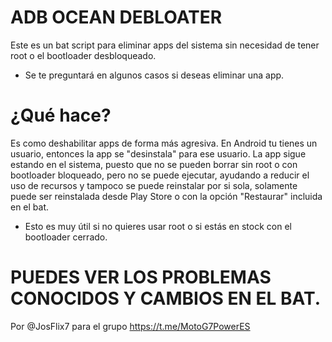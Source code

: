 # ADB OCEAN DEBLOATER
Este es un bat script para eliminar apps del sistema sin necesidad de tener root o el bootloader desbloqueado.

* Se te preguntará en algunos casos si deseas eliminar una app.

# ¿Qué hace?
Es como deshabilitar apps de forma más agresiva. En Android tu tienes un usuario, entonces la app se "desinstala" para ese usuario.
La app sigue estando en el sistema, puesto que no se pueden borrar sin root o con bootloader bloqueado, pero no se puede ejecutar, ayudando a reducir el uso de recursos y tampoco se puede reinstalar por si sola, solamente puede ser reinstalada desde Play Store o con la opción "Restaurar" incluida en el bat.

* Esto es muy útil si no quieres usar root o si estás en stock con el bootloader cerrado.

# PUEDES VER LOS PROBLEMAS CONOCIDOS Y CAMBIOS EN EL BAT.

Por @JosFlix7 para el grupo https://t.me/MotoG7PowerES

